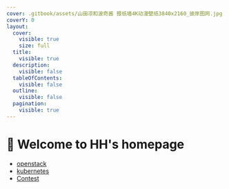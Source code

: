 ```yaml
---
cover: .gitbook/assets/山田凉和波奇酱 报纸墙4K动漫壁纸3840x2160_彼岸图网.jpg
coverY: 0
layout:
  cover:
    visible: true
    size: full
  title:
    visible: true
  description:
    visible: false
  tableOfContents:
    visible: false
  outline:
    visible: false
  pagination:
    visible: true
---
```


# 🫣 Welcome to HH's homepage



* [openstack](welcome-to-hhs-homepage/openstack/)
* [kubernetes](welcome-to-hhs-homepage/kubernetes/)
* [Contest](welcome-to-hhs-homepage/contest/)
